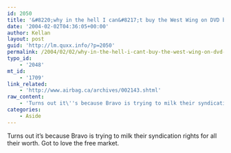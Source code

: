 ```yaml
---
id: 2050
title: '&#8220;why in the hell I can&#8217;t buy the West Wing on DVD but the rest of the free world can?&#8221;'
date: '2004-02-02T04:36:05+00:00'
author: Kellan
layout: post
guid: 'http://lm.quxx.info/?p=2050'
permalink: /2004/02/02/why-in-the-hell-i-cant-buy-the-west-wing-on-dvd-but-the-rest-of-the-free-world-can/
typo_id:
    - '2048'
mt_id:
    - '1709'
link_related:
    - 'http://www.airbag.ca/archives/002143.shtml'
raw_content:
    - 'Turns out it\''s because Bravo is trying to milk their syndication rights for all their worth.  Got to love the free market.'
categories:
    - Aside
---
```


Turns out it’s because Bravo is trying to milk their syndication rights for all their worth. Got to love the free market.